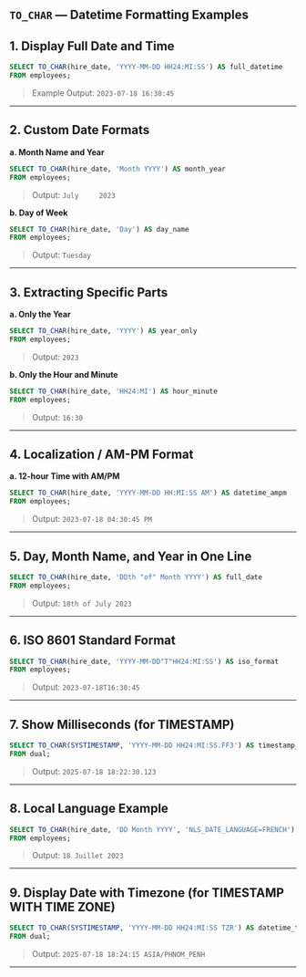 ## `TO_CHAR` — Datetime Formatting Examples

## 1. Display Full Date and Time

```sql
SELECT TO_CHAR(hire_date, 'YYYY-MM-DD HH24:MI:SS') AS full_datetime
FROM employees;
```

> Example Output: `2023-07-18 16:30:45`

---

## 2. Custom Date Formats

**a. Month Name and Year**

```sql
SELECT TO_CHAR(hire_date, 'Month YYYY') AS month_year
FROM employees;
```

> Output: `July     2023`

**b. Day of Week**

```sql
SELECT TO_CHAR(hire_date, 'Day') AS day_name
FROM employees;
```

> Output: `Tuesday   `


---

## 3. Extracting Specific Parts

**a. Only the Year**

```sql
SELECT TO_CHAR(hire_date, 'YYYY') AS year_only
FROM employees;
```

> Output: `2023`

**b. Only the Hour and Minute**

```sql
SELECT TO_CHAR(hire_date, 'HH24:MI') AS hour_minute
FROM employees;
```

> Output: `16:30`

---

## 4. Localization / AM-PM Format

**a. 12-hour Time with AM/PM**

```sql
SELECT TO_CHAR(hire_date, 'YYYY-MM-DD HH:MI:SS AM') AS datetime_ampm
FROM employees;
```

> Output: `2023-07-18 04:30:45 PM`

---

## 5. Day, Month Name, and Year in One Line

```sql
SELECT TO_CHAR(hire_date, 'DDth "of" Month YYYY') AS full_date
FROM employees;
```

> Output: `18th of July 2023`

---

## 6. ISO 8601 Standard Format

```sql
SELECT TO_CHAR(hire_date, 'YYYY-MM-DD"T"HH24:MI:SS') AS iso_format
FROM employees;
```

> Output: `2023-07-18T16:30:45`

---

## 7. Show Milliseconds (for TIMESTAMP)

```sql
SELECT TO_CHAR(SYSTIMESTAMP, 'YYYY-MM-DD HH24:MI:SS.FF3') AS timestamp_with_ms
FROM dual;
```

> Output: `2025-07-18 18:22:30.123`

---

## 8. Local Language Example

```sql
SELECT TO_CHAR(hire_date, 'DD Month YYYY', 'NLS_DATE_LANGUAGE=FRENCH') AS date_in_french
FROM employees;
```

> Output: `18 Juillet 2023`

---

## 9. Display Date with Timezone (for TIMESTAMP WITH TIME ZONE)

```sql
SELECT TO_CHAR(SYSTIMESTAMP, 'YYYY-MM-DD HH24:MI:SS TZR') AS datetime_tz
FROM dual;
```

> Output: `2025-07-18 18:24:15 ASIA/PHNOM_PENH`

---
